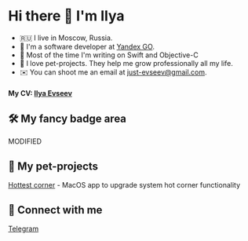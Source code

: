 # Hi there 👋 I'm Ilya

- 🇷🇺 I live in Moscow, Russia.
- 🐍 I'm a software developer at [Yandex GO](https://go.yandex/ru_ru/).
- 🤖 Most of the time I'm writing on Swift and Objective-C
- 🚀 I love pet-projects. They help me grow professionally all my life.
- ✉️ You can shoot me an email at [just-evseev@gmail.com](mailto:just-evseev@gmail.com).

#### My CV: [Ilya Evseev](www.linkedin.com/in/just-evseev)

## 🛠 My fancy badge area

MODIFIED

## 🐶 My pet-projects

[Hottest corner](https://github.com/bits-ee/hottestcorners) - MacOS app to upgrade system hot corner functionality

## 🤝 Connect with me

[Telegram](t.me/just_evseev)
